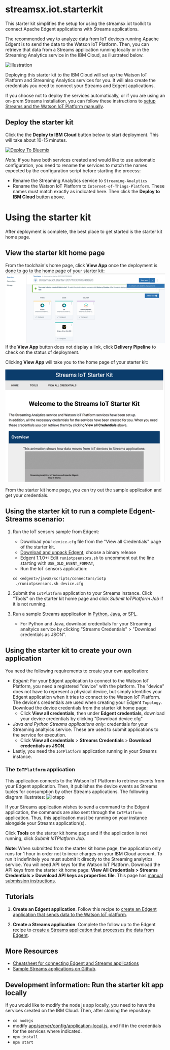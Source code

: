 # streamsx.iot.starterkit
This starter kit simplifies the setup for using the streamsx.iot toolkit to connect Apache Edgent applications with Streams applications.

The recommended way to analyze data from IoT devices running Apache Edgent is to send the data to the Watson IoT Platform.  Then, you can retrieve that data from a Streams application running locally or in the Streaming Analytics service in the IBM Cloud, as illustrated below.


![Illustration](https://developer.ibm.com/streamsdev/wp-content/uploads/sites/15/2017/09/edgent-iot-streams.png)

Deploying this starter kit to the IBM Cloud will set up the Watson IoT Platform and Streaming Analytics services for you. It will also create the credentials you need to connect your Streams and Edgent applications. 

If you choose not to deploy the services automatically, or if you are using an on-prem Streams installation, you can follow these instructions to [setup Streams and the Watson IoT Platform manually](https://developer.ibm.com/streamsdev/docs/setup-instructions-connecting-edgent-streams-applications-watson-iot-platform).

## Deploy the starter kit

Click the the **Deploy to IBM Cloud** button below to start deployment. This will take about 10-15 minutes.

[![Deploy To Bluemix](https://bluemix.net/deploy/button.png)](https://bluemix.net/deploy?repository=https://github.com/IBMStreams/streamsx.iot.starterkit.git)

*Note:* If you have both services created and would like to use automatic configuration,  you need to rename the services to match the names expected by the configuration script before starting the process:
   - Rename the Streaming Analytics service to `Streaming-Analytics`
   - Rename the Watson IoT Platform to `Internet-of-Things-Platform`. These names must match exactly as indicated here.
   Then click the **Deploy to IBM Cloud** button above.



# Using the starter kit

After deployment is complete, the best place to get started is the starter kit home page.  

## View the starter kit home page

From the toolchain's home page, click **View App** once the deployment is done to go to the home page of your starter kit:
![View App](img/viewapp.png)
If the **View App** button does not display a link, click **Delivery Pipeline** to check on the status of deployment.

Clicking **View App** will take you to the home page of your starter kit:

![Sample home page](img/homepage.png)


From the starter kit home page, you can try out the sample application and get your credentials.



##  Using the starter kit to run a complete Edgent-Streams scenario:

1. Run the IoT sensors sample from Edgent:  
   - Download your `device.cfg` file from the "View all Credentials" page of the starter kit.
   - [Download and unpack Edgent](https://edgent.apache.org), choose a binary release
   - Edgent 1.1.0+: Edit `runiotpsensors.sh` to uncomment out the line starting with `USE_OLD_EVENT_FORMAT`, 
   - Run the IoT sensors application:
    ```
    cd <edgent>/java8/scripts/connectors/iotp
     ./runiotpsensors.sh device.cfg
     ```

2. Submit the `IotPlatform` application to your Streams instance. Click "Tools" on the starter kit home page and click *Submit IoTPlatform Job* if it is not running.

3. Run a sample Streams appplication in [Python](https://streams-github-samples.mybluemix.net/?get=IoT%2FReadEdgentEvents%2Fpython%2FStreamsPythonAndEdgent%2F), [Java](https://streams-github-samples.mybluemix.net/?get=IoT%2FReadEdgentEvents%2Fjava%2FStreamingAnalyticsAndEdgent), or [SPL](https://github.com/IBMStreams/samples/tree/master/IoT/ReadEdgentEvents/spl).
   - For Python and Java, download credentials for your Streaming analtyics service by clicking "Streams Credentials" > "Download credentials as JSON".


 
##  Using the starter kit to create your own application

You need the following requirements to create your own application:

- *Edgent*: For your Edgent application to connect to the Watson IoT Platform, you need a registered "device" with the platform. The "device" does not have to represent a physical device, but simply identifies your Edgent application when it tries to connect to the Watson IoT Platform. The device's credentials are used when creating your Edgent `Topology`.  Download the device credentials from the starter kit home page: 
    - Click **View all credentials**, then under **Edgent credentials**, download your device credentials by clicking "Download device.cfg" 
- *Java and Python Streams applications only*: credentials for your Streaming analtyics service. These are used to submit applications to the service for execution.   
    - Click **View all credentials** > **Streams Credentials** > **Download credentials as JSON**.
- Lastly, you need the `IoTPlatform` application running in your Streams instance.  


### The `IoTPlatform` application 
This application connects to the Watson IoT Platform to retrieve events from your Edgent application. Then, it publishes the device events as Streams tuples for consumption by other Streams applications.  The following diagram illustrates:
![iotapp](https://developer.ibm.com/streamsdev/wp-content/uploads/sites/15/2017/06/iot-edgent.png)

If your Streams application wishes to send a command to the Edgent application, the commands are also sent through the `IoTPlatform` application.  Thus, this application must be running on your instance alongside your Streams application(s).
 
Click **Tools** on the starter kit home page and if the application is not running, click *Submit IoTPlatform Job*.
 
**Note**: When submitted from the starter kit home page, the application only runs for 1 hour in  order not to incur charges on your IBM Cloud account.  To run it indefinitely you must submit it directly to the Streaming analytics service. You will need API keys for the Watson IoT Platform. Download the API keys from the starter kit home page: **View All Credentials > Streams Credentials > Download API keys as properties file**.  This page has [manual submission instructions](https://developer.ibm.com/streamsdev/docs/setup-instructions-connecting-edgent-streams-applications-watson-iot-platform#submit).


## Tutorials

1. **Create an Edgent application**. Follow this recipe to [create an Edgent application that sends data to the Watson IoT platform](https://developer.ibm.com/recipes/tutorials/send-events-to-the-watson-iot-platform-from-a-raspberry-pi-running-apache-edgent/).

2. **Create a Streams application**. Complete the follow up to the Edgent recipe to [create a Streams application that processes the data from Edgent](https://developer.ibm.com/recipes/tutorials/connect-apache-edgent-to-the-streaming-analytics-service-using-the-watson-iot-platform/).

## More Resources

- [Cheatsheet for connecting Edgent and Streams applications](https://developer.ibm.com/streamsdev/docs/cheat-sheet-connecting-edgent-streams-applications/)
- [Sample Streams applications on Github](https://github.com/IBMStreams/samples/tree/master/IoT/ReadEdgentEvents).


## Development information: Run the starter kit app locally
If you would like to modify the node js app locally, you need to have the services created on the IBM Cloud.
Then, after cloning the repository:
* ```cd nodejs```
* modify [app/server/config/application-local.js](nodejs/app/server/config/application-local.js), and fill in the credentials for the services where indicated.
* ```npm install```
* ```npm start```

